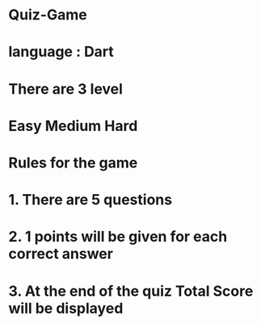 # Quiz-Game 
# language : Dart

# There are 3 level 
  # Easy    Medium    Hard 
# Rules for the game 
# 1. There are 5 questions
# 2. 1 points will be given for each correct answer
# 3. At the end of the quiz Total Score will be displayed




